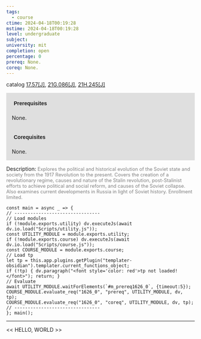 ```yaml
---
tags:
  - course
ctime: 2024-04-18T00:19:28
mstime: 2024-04-18T00:19:28
level: undergraduate
subject: 
university: mit
completion: open
percentage: 0
prereq: None.
coreq: None.
---
```


catalog [17.57[J]](http://student.mit.edu/catalog/m17b.html#17.57), [21G.086[J]](http://student.mit.edu/catalog/m21Ga.html#21G.086), [21H.245[J]](http://student.mit.edu/catalog/m21Ha.html#21H.245)

<span style="display: block; padding: 15px; background-color: rgb(100, 100, 100, 0.2);"><font id="m_prereq1626_0" style="display: block; font-family: Arial, sans-serif; font-weight: bold; padding: 5px">Prerequisites</font><br><span id="prereq1626_0">None.</span></span>
<span style="display: block; padding: 15px; background-color: rgb(100, 100, 100, 0.2);"><font id="m_coreq1626_0" style="display: block; font-family: Arial, sans-serif; font-weight: bold; padding: 5px">Corequisites</font><br><span id="coreq1626_0">None.</span></span>

<font style="">Description:</font>
<font style="color: grey; font-size: 0.8rem;">Explores the political and historical evolution of the Soviet state and society from the 1917 Revolution to the present. Covers the creation of a revolutionary regime, causes and nature of the Stalin revolution, post-Stalinist efforts to achieve political and social reform, and causes of the Soviet collapse. Also examines current developments in Russia in light of Soviet history. Enrollment limited.</font>

```dataviewjs
const main = async _ => {
// --------------------------------
// Load modules
if (!module.exports.utility) dv.executeJs(await dv.io.load("Scripts/utility.js"));
const UTILITY_MODULE = module.exports.utility;
if (!module.exports.course) dv.executeJs(await dv.io.load("Scripts/course.js"));
const COURSE_MODULE = module.exports.course;
// Load tp
let tp = this.app.plugins.getPlugin("templater-obsidian").templater.current_functions_object;
if (!tp) { dv.paragraph("<font style='color: red'>tp not loaded!</font>"); return; }
// Evaluate
await UTILITY_MODULE.waitForElements(`#m_prereq1626_0`, {timeout:5});
COURSE_MODULE.evaluate_req("1626_0", "prereq", UTILITY_MODULE, dv, tp);
COURSE_MODULE.evaluate_req("1626_0", "coreq", UTILITY_MODULE, dv, tp);
// --------------------------------
}; main();
```

---

<< HELLO, WORLD >>
